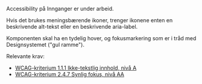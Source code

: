 Accessibility på Innganger er under arbeid.


Hvis det brukes meningsbærende ikoner, trenger ikonene enten en beskrivende alt-tekst eller en beskrivende aria-label.

Komponenten skal ha en tydelig hover, og fokusmarkering som er i tråd med Designsystemet ("gul ramme").


Relevante krav:

- [WCAG-kriterium 1.1.1 Ikke-tekstlig innhold, nivå A](https://uu.difi.no/krav-og-regelverk/wcag-20-standarden/111-ikke-tekstlig-innhold-niva)
- [WCAG-kriterium 2.4.7 Synlig fokus, nivå AA](https://uu.difi.no/krav-og-regelverk/wcag-20-standarden/247-synlig-fokus-niva-aa)
